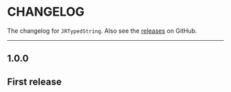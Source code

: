 # CHANGELOG

The changelog for `JRTypedString`. Also see the [releases](https://github.com/psartzetakis/JRTypedString/releases) on GitHub.

--------------------------------------

1.0.0
-----

## First release
